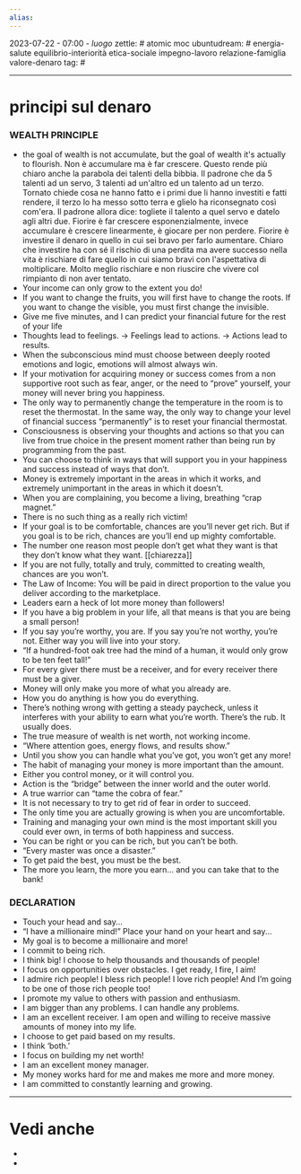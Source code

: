 ```yaml
---
alias: 
---
```

2023-07-22 - 07:00 - *luogo*
zettle: # atomic moc
ubuntudream: # energia-salute equilibrio-interiorità etica-sociale impegno-lavoro relazione-famiglia valore-denaro 
tag: #

---
# principi sul denaro

### WEALTH PRINCIPLE
* the goal of wealth is not accumulate, but the goal of wealth it's actually to flourish.
  Non è accumulare ma è far crescere.
  Questo rende più chiaro anche la parabola dei talenti della bibbia.
  Il padrone che da 5 talenti ad un servo, 3 talenti ad un'altro ed un talento ad un terzo.
  Tornato chiede cosa ne hanno fatto e i primi due li hanno investiti e fatti rendere, il terzo lo ha messo sotto terra e glielo ha riconsegnato così com'era. Il padrone allora dice: togliete il talento a quel servo e datelo agli altri due.
  Fiorire è far crescere esponenzialmente, invece accumulare è crescere linearmente, è giocare per non perdere. Fiorire è investire il denaro in quello in cui sei bravo per farlo aumentare.
  Chiaro che investire ha con sé il rischio di una perdita ma avere successo nella vita è rischiare di fare quello in cui siamo bravi con l'aspettativa di moltiplicare. Molto meglio rischiare e non riuscire che vivere col rimpianto di non aver tentato.
* Your income can only grow to the extent you do!
* If you want to change the fruits, you will first have to change the roots. 
   If you want to change the visible, you must first change the invisible.
* Give me five minutes, and I can predict your financial future for the rest of your life
* Thoughts lead to feelings. -> Feelings lead to actions. -> Actions lead to results.
* When the subconscious mind must choose between deeply rooted emotions and logic, emotions will almost always win.
* If your motivation for acquiring money or success comes from a non supportive root such as fear, anger, or the need to “prove” yourself, your money will never bring you happiness.
* The only way to permanently change the temperature in the room is to reset the thermostat. In the same way, the only way to change your level of financial success “permanently” is to reset your financial thermostat.
* Consciousness is observing your thoughts and actions so that you can live from true choice in the present moment rather than being run by programming from the past.
* You can choose to think in ways that will support you in your happiness and success instead of ways that don’t.
* Money is extremely important in the areas in which it works, and extremely unimportant in the areas in which it doesn’t.
* When you are complaining, you become a living, breathing “crap magnet.”
* There is no such thing as a really rich victim!
* If your goal is to be comfortable, chances are you’ll never get rich. But if you goal is to be rich, chances are you’ll end up mighty comfortable.
* The number one reason most people don’t get what they want is that they don’t know what they want. [[chiarezza]]
* If you are not fully, totally and truly, committed to creating wealth, chances are you won’t.
* The Law of Income: You will be paid in direct proportion to the value you deliver according to the marketplace.
* Leaders earn a heck of lot more money than followers!
* If you have a big problem in your life, all that means is that you are being a small person!
* If you say you’re worthy, you are. If you say you’re not worthy, you’re not. Either way you will live into your story.
* “If a hundred-foot oak tree had the mind of a human, it would only grow to be ten feet tall!”
* For every giver there must be a receiver, and for every receiver there must be a giver.
* Money will only make you more of what you already are.
* How you do anything is how you do everything.
* There’s nothing wrong with getting a steady paycheck, unless it interferes with your ability to earn what you’re worth. There’s the rub. It usually does.
* The true measure of wealth is net worth, not working income.
* “Where attention goes, energy flows, and results show.”
* Until you show you can handle what you’ve got, you won’t get any more!
* The habit of managing your money is more important than the amount.
* Either you control money, or it will control you.
* Action is the “bridge” between the inner world and the outer world.
* A true warrior can “tame the cobra of fear.”
* It is not necessary to try to get rid of fear in order to succeed.
* The only time you are actually growing is when you are uncomfortable.
* Training and managing your own mind is the most important skill you could ever own, in terms of both happiness and success.
* You can be right or you can be rich, but you can’t be both.
* “Every master was once a disaster.”
* To get paid the best, you must be the best.
* The more you learn, the more you earn... and you can take that to the bank!


### DECLARATION

* Touch your head and say... 
* “I have a millionaire mind!”
Place your hand on your heart and say... 
* My goal is to become a millionaire and more!
* I commit to being rich.
* I think big! I choose to help thousands and thousands of people!
* I focus on opportunities over obstacles. I get ready, I fire, I aim!
* I admire rich people! I bless rich people! I love rich people! And I’m going to be one of those rich people too!
* I promote my value to others with passion and enthusiasm.
* I am bigger than any problems. I can handle any problems.
* I am an excellent receiver. I am open and willing to receive massive amounts of money into my life.
* I choose to get paid based on my results.
* I think ‘both.’
* I focus on building my net worth!
* I am an excellent money manager.
* My money works hard for me and makes me more and more money.
* I am committed to constantly learning and growing.



---
# Vedi anche
- 
- 